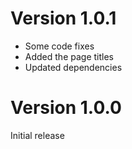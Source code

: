 # Version 1.0.1

-   Some code fixes
-   Added the page titles
-   Updated dependencies

# Version 1.0.0

Initial release

